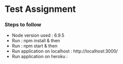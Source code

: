 # Test Assignment

### Steps to follow
  - Node version used : 6.9.5
  - Run : npm install & then
  - Run : npm start & then
  - Run application on localhost : http://localhost:3000/
  - Run application on heroku :
